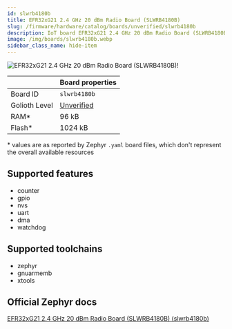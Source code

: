```yaml
---
id: slwrb4180b
title: EFR32xG21 2.4 GHz 20 dBm Radio Board (SLWRB4180B)
slug: /firmware/hardware/catalog/boards/unverified/slwrb4180b
description: IoT board EFR32xG21 2.4 GHz 20 dBm Radio Board (SLWRB4180B), compatible with Golioth at unverified level.
image: /img/boards/slwrb4180b.webp
sidebar_class_name: hide-item
---
```


[//]: # (This is an auto-generated file, do not edit! Changes to it will be lost upon re-generation)

![EFR32xG21 2.4 GHz 20 dBm Radio Board (SLWRB4180B)!](/img/boards/slwrb4180b.webp "EFR32xG21 2.4 GHz 20 dBm Radio Board (SLWRB4180B)")

|                | Board properties     |
| -------------  | -------------------- |
| Board ID       | `slwrb4180b` |
| Golioth Level  | [Unverified](/firmware/hardware#unverified-boards) |
| RAM*           | 96 kB |
| Flash*         | 1024 kB |

\* values are as reported by Zephyr `.yaml` board files, which don't represent the overall available resources



## Supported features

* counter
* gpio
* nvs
* uart
* dma
* watchdog

## Supported toolchains

* zephyr
* gnuarmemb
* xtools

## Official Zephyr docs

[EFR32xG21 2.4 GHz 20 dBm Radio Board (SLWRB4180B) (slwrb4180b)](https://docs.zephyrproject.org/latest/boards/silabs/radio_boards/slwrb4180b/doc/index.html)
